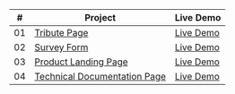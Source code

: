 |  #  | Project                                                                                                                         | Live Demo                                                              |
| :-: | ------------------------------------------------------------------------------------------------------------------------------- | ---------------------------------------------------------------------- |
| 01  | [Tribute Page](https://github.com/doganenes/responsive-web-design/tree/master/tributePage)                                      | [Live Demo](https://tribute-page-project.vercel.app/)                  |
| 02  | [Survey Form](https://github.com/doganenes/responsive-web-design/tree/master/survey-form)                                       | [Live Demo](https://survey-form-project.vercel.app/)                   |
| 03  | [Product Landing Page](https://github.com/doganenes/responsive-web-design/tree/master/Product%20Landing%20Page)                 | [Live Demo](https://product-landing-page-project.vercel.app/)          |
| 04  | [Technical Documentation Page](https://github.com/doganenes/responsive-web-design/tree/master/Technical%20Documentation%20Page) | [Live Demo](https://technical-documentation-page-project.netlify.app/) |
